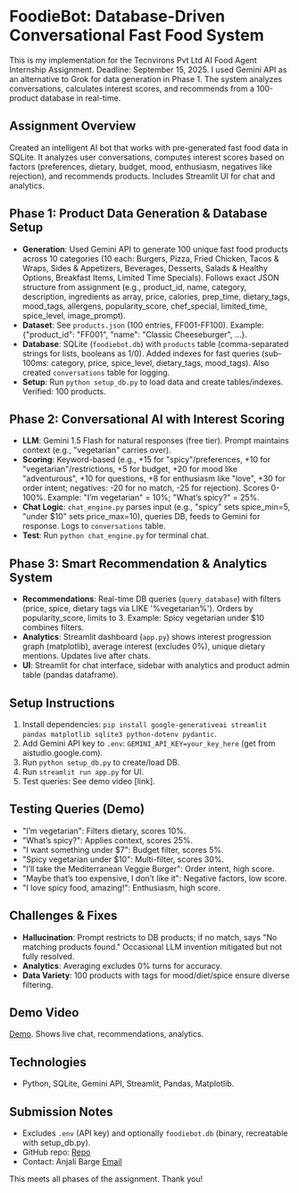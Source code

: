 # FoodieBot: Database-Driven Conversational Fast Food System

This is my implementation for the Tecnvirons Pvt Ltd AI Food Agent Internship Assignment. Deadline: September 15, 2025. I used Gemini API as an alternative to Grok for data generation in Phase 1. The system analyzes conversations, calculates interest scores, and recommends from a 100-product database in real-time.

## Assignment Overview
Created an intelligent AI bot that works with pre-generated fast food data in SQLite. It analyzes user conversations, computes interest scores based on factors (preferences, dietary, budget, mood, enthusiasm, negatives like rejection), and recommends products. Includes Streamlit UI for chat and analytics.

## Phase 1: Product Data Generation & Database Setup
- **Generation**: Used Gemini API to generate 100 unique fast food products across 10 categories (10 each: Burgers, Pizza, Fried Chicken, Tacos & Wraps, Sides & Appetizers, Beverages, Desserts, Salads & Healthy Options, Breakfast Items, Limited Time Specials). Follows exact JSON structure from assignment (e.g., product_id, name, category, description, ingredients as array, price, calories, prep_time, dietary_tags, mood_tags, allergens, popularity_score, chef_special, limited_time, spice_level, image_prompt).
- **Dataset**: See `products.json` (100 entries, FF001-FF100). Example: {"product_id": "FF001", "name": "Classic Cheeseburger", ...}.
- **Database**: SQLite (`foodiebot.db`) with `products` table (comma-separated strings for lists, booleans as 1/0). Added indexes for fast queries (sub-100ms: category, price, spice_level, dietary_tags, mood_tags). Also created `conversations` table for logging.
- **Setup**: Run `python setup_db.py` to load data and create tables/indexes. Verified: 100 products.

## Phase 2: Conversational AI with Interest Scoring
- **LLM**: Gemini 1.5 Flash for natural responses (free tier). Prompt maintains context (e.g., "vegetarian" carries over).
- **Scoring**: Keyword-based (e.g., +15 for "spicy"/preferences, +10 for "vegetarian"/restrictions, +5 for budget, +20 for mood like "adventurous", +10 for questions, +8 for enthusiasm like "love", +30 for order intent; negatives: -20 for no match, -25 for rejection). Scores 0-100%. Example: "I’m vegetarian" = 10%; "What’s spicy?" = 25%.
- **Chat Logic**: `chat_engine.py` parses input (e.g., "spicy" sets spice_min=5, "under $10" sets price_max=10), queries DB, feeds to Gemini for response. Logs to `conversations` table.
- **Test**: Run `python chat_engine.py` for terminal chat.

## Phase 3: Smart Recommendation & Analytics System
- **Recommendations**: Real-time DB queries (`query_database`) with filters (price, spice, dietary tags via LIKE '%vegetarian%'). Orders by popularity_score, limits to 3. Example: Spicy vegetarian under $10 combines filters.
- **Analytics**: Streamlit dashboard (`app.py`) shows interest progression graph (matplotlib), average interest (excludes 0%), unique dietary mentions. Updates live after chats.
- **UI**: Streamlit for chat interface, sidebar with analytics and product admin table (pandas dataframe).

## Setup Instructions
1. Install dependencies: `pip install google-generativeai streamlit pandas matplotlib sqlite3 python-dotenv pydantic`.
2. Add Gemini API key to `.env`: `GEMINI_API_KEY=your_key_here` (get from aistudio.google.com).
3. Run `python setup_db.py` to create/load DB.
4. Run `streamlit run app.py` for UI[](http://localhost:8501).
5. Test queries: See demo video [link].

## Testing Queries (Demo)
- "I’m vegetarian": Filters dietary, scores 10%.
- "What’s spicy?": Applies context, scores 25%.
- "I want something under $7": Budget filter, scores 5%.
- "Spicy vegetarian under $10": Multi-filter, scores 30%.
- "I’ll take the Mediterranean Veggie Burger": Order intent, high score.
- "Maybe that’s too expensive, I don’t like it": Negative factors, low score.
- "I love spicy food, amazing!": Enthusiasm, high score.

## Challenges & Fixes
- **Hallucination**: Prompt restricts to DB products; if no match, says "No matching products found." Occasional LLM invention mitigated but not fully resolved.
- **Analytics**: Averaging excludes 0% turns for accuracy.
- **Data Variety**: 100 products with tags for mood/diet/spice ensure diverse filtering.

## Demo Video
 [Demo](https://youtube.com/watch?v=yourvideo). Shows live chat, recommendations, analytics.

## Technologies
- Python, SQLite, Gemini API, Streamlit, Pandas, Matplotlib.

## Submission Notes
- Excludes `.env` (API key) and optionally `foodiebot.db` (binary, recreatable with setup_db.py).
- GitHub repo: [Repo](https://github.com/AB2511/foodiebot-assignment)
- Contact: Anjali Barge [Email](bargeanjali650@gmail.com)

This meets all phases of the assignment. Thank you!
